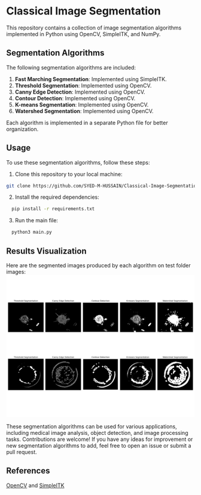 # Classical Image Segmentation

This repository contains a collection of image segmentation algorithms implemented in Python using OpenCV, SimpleITK, and NumPy.

## Segmentation Algorithms

The following segmentation algorithms are included:

1. **Fast Marching Segmentation**: Implemented using SimpleITK.
2. **Threshold Segmentation**: Implemented using OpenCV.
3. **Canny Edge Detection**: Implemented using OpenCV.
4. **Contour Detection**: Implemented using OpenCV.
5. **K-means Segmentation**: Implemented using OpenCV.
6. **Watershed Segmentation**: Implemented using OpenCV.

Each algorithm is implemented in a separate Python file for better organization.

## Usage

To use these segmentation algorithms, follow these steps:

1. Clone this repository to your local machine:

```bash
git clone https://github.com/SYED-M-HUSSAIN/Classical-Image-Segmentation-On-Microorganisms.git
```
2. Install the required dependencies:
   
```bash
  pip install -r requirements.txt
```
3. Run the main file:
   
```bash
  python3 main.py
```
## Results Visualization

Here are the segmented images produced by each algorithm on test folder images:
![Segmented Results](https://github.com/SYED-M-HUSSAIN/Classical-Image-Segmentation-On-Microorganisms/blob/main/segmentation_results/segmentation_results.png)

These segmentation algorithms can be used for various applications, including medical image analysis, object detection, and image processing tasks.
Contributions are welcome! If you have any ideas for improvement or new segmentation algorithms to add, feel free to open an issue or submit a pull request.

## References
[OpenCV](https://opencv.org/) and [SimpleITK](https://simpleitk.org/)

